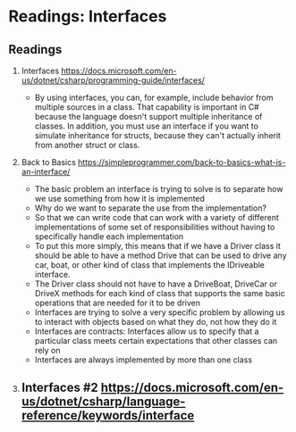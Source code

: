 #  Readings: Interfaces

##  Readings
1.  Interfaces  https://docs.microsoft.com/en-us/dotnet/csharp/programming-guide/interfaces/
    -  By using interfaces, you can, for example, include behavior from multiple sources in a class. That capability is important in C# because the language doesn't support multiple inheritance of classes. In addition, you must use an interface if you want to simulate inheritance for structs, because they can't actually inherit from another struct or class.
2.  Back to Basics  https://simpleprogrammer.com/back-to-basics-what-is-an-interface/
    -  The basic problem an interface is trying to solve is to separate how we use something from how it is implemented
    -  Why do we want to separate the use from the implementation?
    -  So that we can write code that can work with a variety of different implementations of some set of responsibilities without having to specifically handle each implementation
    -  To put this more simply, this means that if we have a Driver class it should be able to have a method Drive that can be used to drive any car, boat, or other kind of class that implements the IDriveable interface.
    -  The Driver class should not have to have a DriveBoat, DriveCar or DriveX methods for each kind of class that supports the same basic operations that are needed for it to be driven
    -  Interfaces are trying to solve a very specific problem by allowing us to interact with objects based on what they do, not how they do it
    -  Interfaces are contracts:  Interfaces allow us to specify that a particular class meets certain expectations that other classes can rely on
    -  Interfaces are always implemented by more than one class
    
3.  Interfaces #2  https://docs.microsoft.com/en-us/dotnet/csharp/language-reference/keywords/interface
    -  